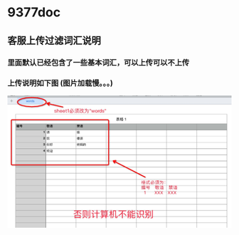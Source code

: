 # 9377doc
## 客服上传过滤词汇说明
### 里面默认已经包含了一些基本词汇，可以上传可以不上传
### 上传说明如下图 (图片加载慢。。。)
![avatar](statement.png)
